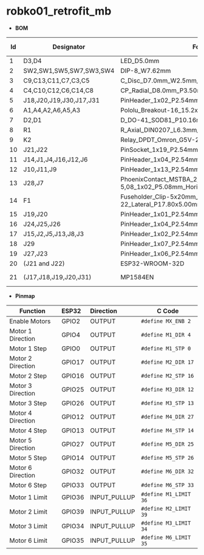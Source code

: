 # robko01_retrofit_mb

 - **BOM**

|Id |Designator             |Footprint                                                                    |Quantity|Designation          |Supplier and ref|FIELD7|FIELD8|
|---|-----------------------|-----------------------------------------------------------------------------|--------|---------------------|----------------|------|------|
|1  |D3,D4                  |LED_D5.0mm                                                                   |2       |LED                  |                |      |      |
|2  |SW2,SW1,SW5,SW7,SW3,SW4|DIP-8_W7.62mm                                                                |6       |SW_DIP_x04           |                |      |      |
|3  |C9,C13,C11,C7,C3,C5    |C_Disc_D7.0mm_W2.5mm_P5.00mm                                                 |6       |100n                 |                |      |      |
|4  |C4,C10,C12,C6,C14,C8   |CP_Radial_D8.0mm_P3.50mm                                                     |6       |100u                 |                |      |      |
|5  |J18,J20,J19,J30,J17,J31|PinHeader_1x02_P2.54mm_Vertical                                              |6       |Conn_01x02_Male      |                |      |      |
|6  |A1,A4,A2,A6,A5,A3      |Pololu_Breakout-16_15.2x20.3mm                                               |6       |Pololu_Breakout_A4988|                |      |      |
|7  |D2,D1                  |D_DO-41_SOD81_P10.16mm_Horizontal                                            |2       |1N4007               |                |      |      |
|8  |R1                     |R_Axial_DIN0207_L6.3mm_D2.5mm_P10.16mm_Horizontal                            |1       |2k                   |                |      |      |
|9  |K2                     |Relay_DPDT_Omron_G5V-2                                                       |1       |G5V-2                |                |      |      |
|10 |J21,J22                |PinSocket_1x19_P2.54mm_Vertical                                              |2       |Conn_01x19_Pin       |                |      |      |
|11 |J14,J1,J4,J16,J12,J6   |PinHeader_1x04_P2.54mm_Vertical                                              |6       |Conn_01x04_Pin       |                |      |      |
|12 |J10,J11,J9             |PinHeader_1x13_P2.54mm_Vertical                                              |3       |Motors               |                |      |      |
|13 |J28,J7                 |PhoenixContact_MSTBA_2,5_2-G-5,08_1x02_P5.08mm_Horizontal                    |2       |Conn_01x02_Male      |                |      |      |
|14 |F1                     |Fuseholder_Clip-5x20mm_Bel_FC-203-22_Lateral_P17.80x5.00mm_D1.17mm_Horizontal|1       |Fuse                 |                |      |      |
|15 |J19,J20                |PinHeader_1x01_P2.54mm_Vertical                                              |2       |Conn_01x01_Pin       |                |      |      |
|16 |J24,J25,J26            |PinHeader_1x04_P2.54mm_Horizontal                                            |3       |Conn_01x04_Pin       |                |      |      |
|17 |J15,J2,J5,J13,J8,J3    |PinHeader_1x02_P2.54mm_Vertical                                              |6       |Conn_01x02_Pin       |                |      |      |
|18 |J29                    |PinHeader_1x07_P2.54mm_Horizontal                                            |1       |Conn_01x07_Pin       |                |      |      |
|19 |J27,J23                |PinHeader_1x06_P2.54mm_Horizontal                                            |2       |Conn_01x06_Pin       |                |      |      |
|20|(J21 and J22)|ESP32-WROOM-32D|1|Main CPI board.|
|21|(J17,J18,J19,J20,J31)|MP1584EN|1|Low voltage DC/DC convertor.|

 - **Pinmap**

| Function | ESP32 | Direction | C Code |
|----------|:-------------|:------|----|
| Enable Motors | GPIO2 | OUTPUT | ```#define MX_ENB 2```|
| Motor 1 Direction | GPIO4 | OUTPUT | ```#define M1_DIR 4```|
| Motor 1 Step | GPIO0 | OUTPUT | ```#define M1_STP 0```|
| Motor 2 Direction | GPIO17 | OUTPUT | ```#define M2_DIR 17```|
| Motor 2 Step | GPIO16 | OUTPUT | ```#define M2_STP 16```|
| Motor 3 Direction | GPIO25 | OUTPUT | ```#define M3_DIR 12```|
| Motor 3 Step | GPIO26 | OUTPUT | ```#define M3_STP 13```|
| Motor 4 Direction | GPIO12 | OUTPUT | ```#define M4_DIR 27```|
| Motor 4 Step | GPIO13 | OUTPUT | ```#define M4_STP 14```|
| Motor 5 Direction | GPIO27 | OUTPUT | ```#define M5_DIR 25```|
| Motor 5 Step | GPIO14 | OUTPUT | ```#define M5_STP 26```|
| Motor 6 Direction | GPIO32 | OUTPUT | ```#define M6_DIR 32```|
| Motor 6 Step | GPIO33 | OUTPUT | ```#define M6_STP 33```|
| Motor 1 Limit | GPIO36 | INPUT_PULLUP | ```#define M1_LIMIT 36```|
| Motor 2 Limit | GPIO39 | INPUT_PULLUP | ```#define M2_LIMIT 39```|
| Motor 3 Limit | GPIO34 | INPUT_PULLUP | ```#define M3_LIMIT 34```|
| Motor 6 Limit | GPIO35 | INPUT_PULLUP | ```#define M6_LIMIT 35```|

